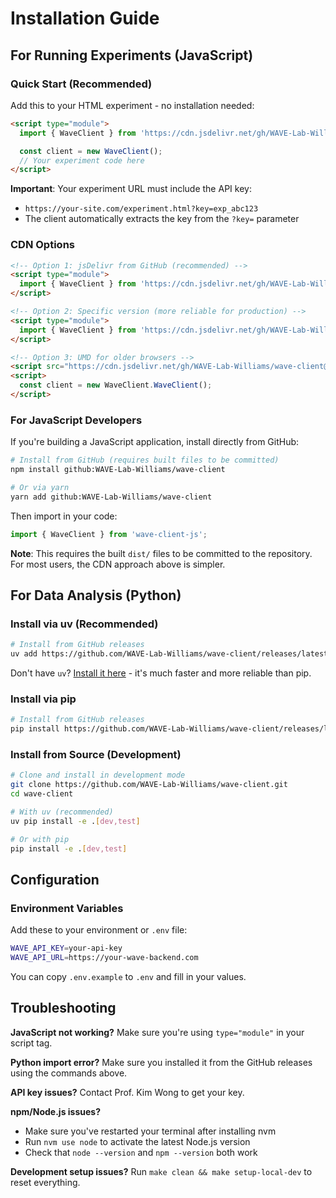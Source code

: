 # Installation Guide

## For Running Experiments (JavaScript)

### Quick Start (Recommended)

Add this to your HTML experiment - no installation needed:

```html
<script type="module">
  import { WaveClient } from 'https://cdn.jsdelivr.net/gh/WAVE-Lab-Williams/wave-client@latest/javascript/dist/wave-client.esm.js';

  const client = new WaveClient();
  // Your experiment code here
</script>
```

**Important**: Your experiment URL must include the API key:
- `https://your-site.com/experiment.html?key=exp_abc123`
- The client automatically extracts the key from the `?key=` parameter

### CDN Options

```html
<!-- Option 1: jsDelivr from GitHub (recommended) -->
<script type="module">
  import { WaveClient } from 'https://cdn.jsdelivr.net/gh/WAVE-Lab-Williams/wave-client@latest/javascript/dist/wave-client.esm.js';
</script>

<!-- Option 2: Specific version (more reliable for production) -->
<script type="module">
  import { WaveClient } from 'https://cdn.jsdelivr.net/gh/WAVE-Lab-Williams/wave-client@v1.0.0/javascript/dist/wave-client.esm.js';
</script>

<!-- Option 3: UMD for older browsers -->
<script src="https://cdn.jsdelivr.net/gh/WAVE-Lab-Williams/wave-client@latest/javascript/dist/wave-client.umd.js"></script>
<script>
  const client = new WaveClient.WaveClient();
</script>
```

### For JavaScript Developers

If you're building a JavaScript application, install directly from GitHub:

```bash
# Install from GitHub (requires built files to be committed)
npm install github:WAVE-Lab-Williams/wave-client

# Or via yarn
yarn add github:WAVE-Lab-Williams/wave-client
```

Then import in your code:
```javascript
import { WaveClient } from 'wave-client-js';
```

**Note**: This requires the built `dist/` files to be committed to the repository. For most users, the CDN approach above is simpler.

## For Data Analysis (Python)

### Install via uv (Recommended)

```bash
# Install from GitHub releases
uv add https://github.com/WAVE-Lab-Williams/wave-client/releases/latest/download/wave_client-1.0.0-py3-none-any.whl
```

Don't have `uv`? [Install it here](https://docs.astral.sh/uv/getting-started/installation/) - it's much faster and more reliable than pip.

### Install via pip

```bash
# Install from GitHub releases  
pip install https://github.com/WAVE-Lab-Williams/wave-client/releases/latest/download/wave_client-1.0.0-py3-none-any.whl
```

### Install from Source (Development)

```bash
# Clone and install in development mode
git clone https://github.com/WAVE-Lab-Williams/wave-client.git
cd wave-client

# With uv (recommended)
uv pip install -e .[dev,test]

# Or with pip
pip install -e .[dev,test]
```

## Configuration

### Environment Variables

Add these to your environment or `.env` file:

```bash
WAVE_API_KEY=your-api-key
WAVE_API_URL=https://your-wave-backend.com
```

You can copy `.env.example` to `.env` and fill in your values.

## Troubleshooting

**JavaScript not working?** Make sure you're using `type="module"` in your script tag.

**Python import error?** Make sure you installed it from the GitHub releases using the commands above.

**API key issues?** Contact Prof. Kim Wong to get your key.

**npm/Node.js issues?**
- Make sure you've restarted your terminal after installing nvm
- Run `nvm use node` to activate the latest Node.js version
- Check that `node --version` and `npm --version` both work

**Development setup issues?** Run `make clean && make setup-local-dev` to reset everything.
